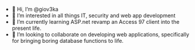 - 👋 Hi, I’m @giov3ka
- 👀 I’m interested in all things IT, security and web app development 
- 🌱 I’m currently learning ASP.net revamp an Access 97 client into the present life.
- 💞️ I’m looking to collaborate on developing web applications, specifically for bringing boring database functions to life.

<!---
giov3ka/giov3ka is a ✨ special ✨ repository because its `README.md` (this file) appears on your GitHub profile.
You can click the Preview link to take a look at your changes.
--->
